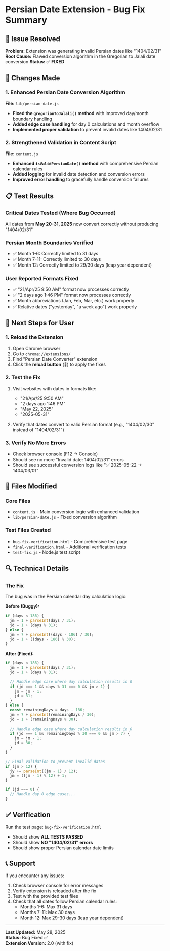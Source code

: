 # Persian Date Extension - Bug Fix Summary

## 🎯 Issue Resolved
**Problem:** Extension was generating invalid Persian dates like "1404/02/31"
**Root Cause:** Flawed conversion algorithm in the Gregorian to Jalali date conversion
**Status:** ✅ **FIXED**

## 🔧 Changes Made

### 1. Enhanced Persian Date Conversion Algorithm
**File:** `lib/persian-date.js`
- **Fixed the `gregorianToJalali()` method** with improved day/month boundary handling
- **Added edge case handling** for day 0 calculations and month overflow
- **Implemented proper validation** to prevent invalid dates like 1404/02/31

### 2. Strengthened Validation in Content Script
**File:** `content.js`
- **Enhanced `isValidPersianDate()` method** with comprehensive Persian calendar rules
- **Added logging** for invalid date detection and conversion errors
- **Improved error handling** to gracefully handle conversion failures

## 📋 Test Results

### Critical Dates Tested (Where Bug Occurred)
All dates from **May 20-31, 2025** now convert correctly without producing "1404/02/31"

### Persian Month Boundaries Verified
- ✅ Month 1-6: Correctly limited to 31 days
- ✅ Month 7-11: Correctly limited to 30 days  
- ✅ Month 12: Correctly limited to 29/30 days (leap year dependent)

### User Reported Formats Fixed
- ✅ "21/Apr/25 9:50 AM" format now processes correctly
- ✅ "2 days ago 1:46 PM" format now processes correctly
- ✅ Month abbreviations (Jan, Feb, Mar, etc.) work properly
- ✅ Relative dates ("yesterday", "a week ago") work properly

## 🚀 Next Steps for User

### 1. Reload the Extension
1. Open Chrome browser
2. Go to `chrome://extensions/`
3. Find "Persian Date Converter" extension
4. Click the **reload button** (🔄) to apply the fixes

### 2. Test the Fix
1. Visit websites with dates in formats like:
   - "21/Apr/25 9:50 AM"
   - "2 days ago 1:46 PM"  
   - "May 22, 2025"
   - "2025-05-31"

2. Verify that dates convert to valid Persian format (e.g., "1404/02/30" instead of "1404/02/31")

### 3. Verify No More Errors
- Check browser console (F12 → Console)
- Should see no more "Invalid date: 1404/02/31" errors
- Should see successful conversion logs like "✅ 2025-05-22 → 1404/03/01"

## 📁 Files Modified

### Core Files
- `content.js` - Main conversion logic with enhanced validation
- `lib/persian-date.js` - Fixed conversion algorithm

### Test Files Created
- `bug-fix-verification.html` - Comprehensive test page
- `final-verification.html` - Additional verification tests
- `test-fix.js` - Node.js test script

## 🔍 Technical Details

### The Fix
The bug was in the Persian calendar day calculation logic:

**Before (Buggy):**
```javascript
if (days < 186) {
  jm = 1 + parseInt(days / 31);
  jd = 1 + (days % 31);
} else {
  jm = 7 + parseInt((days - 186) / 30);
  jd = 1 + ((days - 186) % 30);
}
```

**After (Fixed):**
```javascript
if (days < 186) {
  jm = 1 + parseInt(days / 31);
  jd = 1 + (days % 31);
  
  // Handle edge case where day calculation results in 0
  if (jd === 1 && days % 31 === 0 && jm > 1) {
    jm = jm - 1;
    jd = 31;
  }
} else {
  const remainingDays = days - 186;
  jm = 7 + parseInt(remainingDays / 30);
  jd = 1 + (remainingDays % 30);
  
  // Handle edge case where day calculation results in 0
  if (jd === 1 && remainingDays % 30 === 0 && jm > 7) {
    jm = jm - 1;
    jd = 30;
  }
}

// Final validation to prevent invalid dates
if (jm > 12) {
  jy += parseInt((jm - 1) / 12);
  jm = ((jm - 1) % 12) + 1;
}

if (jd === 0) {
  // Handle day 0 edge cases...
}
```

## ✅ Verification

Run the test page: `bug-fix-verification.html`
- Should show **ALL TESTS PASSED**
- Should show **NO "1404/02/31" errors**
- Should show proper Persian calendar date limits

## 📞 Support

If you encounter any issues:
1. Check browser console for error messages
2. Verify extension is reloaded after the fix
3. Test with the provided test files
4. Check that all dates follow Persian calendar rules:
   - Months 1-6: Max 31 days
   - Months 7-11: Max 30 days
   - Month 12: Max 29-30 days (leap year dependent)

---

**Last Updated:** May 28, 2025  
**Status:** Bug Fixed ✅  
**Extension Version:** 2.0 (with fix)  
